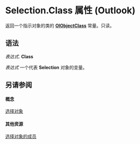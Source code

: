 
# Selection.Class 属性 (Outlook)

返回一个指示对象的类的  **[OlObjectClass](33d724b3-df3c-2a7f-a80f-93b66d96f588.md)** 常量。只读。


## 语法

 _表达式_. **Class**

 _表达式_ 一个代表 **Selection** 对象的变量。


## 另请参阅


#### 概念


[选择对象](0b06a3ce-0445-db8f-e6e8-bb7bd469c50f.md)
#### 其他资源


[选择对象的成员](c79922d4-aa76-ff48-f163-8161fa1ae0a8.md)